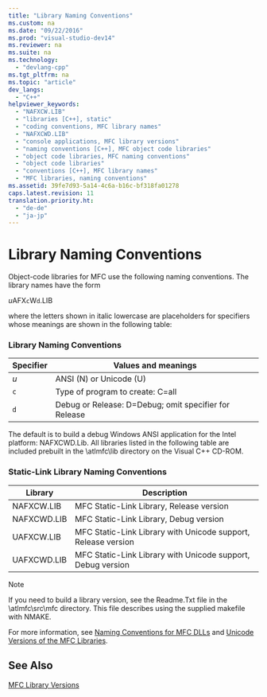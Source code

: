 ```yaml
---
title: "Library Naming Conventions"
ms.custom: na
ms.date: "09/22/2016"
ms.prod: "visual-studio-dev14"
ms.reviewer: na
ms.suite: na
ms.technology: 
  - "devlang-cpp"
ms.tgt_pltfrm: na
ms.topic: "article"
dev_langs: 
  - "C++"
helpviewer_keywords: 
  - "NAFXCW.LIB"
  - "libraries [C++], static"
  - "coding conventions, MFC library names"
  - "NAFXCWD.LIB"
  - "console applications, MFC library versions"
  - "naming conventions [C++], MFC object code libraries"
  - "object code libraries, MFC naming conventions"
  - "object code libraries"
  - "conventions [C++], MFC library names"
  - "MFC libraries, naming conventions"
ms.assetid: 39fe7d93-5a14-4c6a-b16c-bf318fa01278
caps.latest.revision: 11
translation.priority.ht: 
  - "de-de"
  - "ja-jp"
---
```

# Library Naming Conventions
Object-code libraries for MFC use the following naming conventions. The library names have the form  
  
 *u*AFX`c`W`d`.LIB  
  
 where the letters shown in italic lowercase are placeholders for specifiers whose meanings are shown in the following table:  
  
### Library Naming Conventions  
  
|Specifier|Values and meanings|  
|---------------|-------------------------|  
|*u*|ANSI (N) or Unicode (U)|  
|`c`|Type of program to create: C=all|  
|`d`|Debug or Release: D=Debug; omit specifier for Release|  
  
 The default is to build a debug Windows ANSI application for the Intel platform: NAFXCWD.Lib. All libraries listed in the following table are included prebuilt in the \atlmfc\lib directory on the Visual C++ CD-ROM.  
  
### Static-Link Library Naming Conventions  
  
|Library|Description|  
|-------------|-----------------|  
|NAFXCW.LIB|MFC Static-Link Library, Release version|  
|NAFXCWD.LIB|MFC Static-Link Library, Debug version|  
|UAFXCW.LIB|MFC Static-Link Library with Unicode support, Release version|  
|UAFXCWD.LIB|MFC Static-Link Library with Unicode support, Debug version|  
  
> [!NOTE]
>  If you need to build a library version, see the Readme.Txt file in the \atlmfc\src\mfc directory. This file describes using the supplied makefile with NMAKE.  
  
 For more information, see [Naming Conventions for MFC DLLs](../VS_csharp/naming-conventions-for-mfc-dlls.md) and [Unicode Versions of the MFC Libraries](../VS_csharp/unicode-in-mfc.md).  
  
## See Also  
 [MFC Library Versions](../VS_csharp/mfc-library-versions.md)